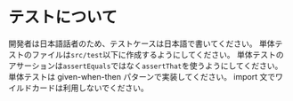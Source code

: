 # テストについて

開発者は日本語話者のため、テストケースは日本語で書いてください。
単体テストのファイルは`src/test`以下に作成するようにしてください。
単体テストのアサーションは`assertEquals`ではなく`assertThat`を使うようにしてください。
単体テストは given-when-then パターンで実装してください。
import 文でワイルドカードは利用しないでください。
